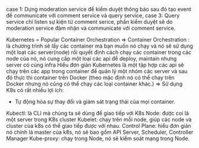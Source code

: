 case 1: Dựng moderation service để kiểm duyệt thông báo sau đó tạo event để communicate với comment service và query service,
case 3: Query service chỉ listen sự kiện từ comment serice, phần kiểm duyệt sẽ do moderation service đảm nhận và communicate với comment service.

Kubernetes = Popular Container Orchestration 
=> Container Orchestration : là chương trình sẽ lấy các container mà bạn muốn nó chạy và nó sẽ sử dụng một loạt các server(node) rồi quyết định cách chạy các container trong các node của nó, nó cung cấp một loại các api để deploy, maintain nhưng server có cùng infra
Hiểu đơn giản Kubernetes là một tập hợp các api sẽ chạy trên các app trong container để quản lý một nhóm các server và sau đó thực thi container trên Docker (theo mặc định nó có thể chạy trên Docker nhưng nó cũng có thể chạy các loại container khác.)
=> Sử dụng K8s có rất nhiều lợi ích:
+ Tự động hóa sự thay đổi và giám sát trạng thái của mọi container.

Kubectl: là CLI mà chúng ta sẽ dùng để giao tiếp với K8s
Node: được coi là một server trong K8s cluster 
Kubelet: chạy trên mỗi node, giúp các node và cluster của k8s có thể giao tiếp được với nhau. 
Control Plane: hiểu đơn giản nó chính là master của k8s, nó sẽ bao gồm API Server, Scheduler, Controller Manager
Kube-proxy: chạy trong Node, nó sẽ kiểm soát mạng trong Node.